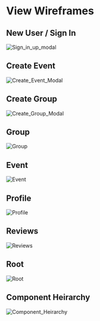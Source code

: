 # View Wireframes

## New User / Sign In
![Sign_in_up_modal]

## Create Event
![Create_Event_Modal]

## Create Group
![Create_Group_Modal]

## Group
![Group]

## Event
![Event]

## Profile
![Profile]

## Reviews
![Reviews]

## Root
![Root]

## Component Heirarchy
![Component_Heirarchy]

[Component_Heirarchy]: ./wireframes/Component_Heirarchy.png
[Create_Event_Modal]: ./wireframes/Create_Event_Modal.png
[Create_Group_Modal]: ./wireframes/Create_Group_Modal.png
[Event]: ./wireframes/Event.png
[Group]: ./wireframes/group.png
[Profile]: ./wireframes/Profile.png
[Reviews]: ./wireframes/Reviews.png
[Root]: ./wireframes/root.png
[Sign_in_up_modal]:./wireframes/Sign_in_up_modal.png
